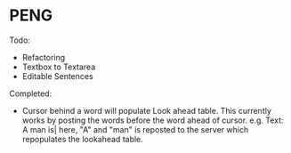 # PENG

Todo:
  - Refactoring
  - Textbox to Textarea
  - Editable Sentences

Completed:
  - Cursor behind a word will populate Look ahead table. This currently works by posting the words before the word ahead of cursor.
    e.g. Text: A man is| 
          here, "A" and "man" is reposted to the server which repopulates the lookahead table.
